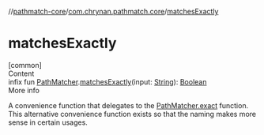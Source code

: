 //[pathmatch-core](../../index.md)/[com.chrynan.pathmatch.core](index.md)/[matchesExactly](matches-exactly.md)



# matchesExactly  
[common]  
Content  
infix fun [PathMatcher](-path-matcher/index.md).[matchesExactly](matches-exactly.md)(input: [String](https://kotlinlang.org/api/latest/jvm/stdlib/kotlin/-string/index.html)): [Boolean](https://kotlinlang.org/api/latest/jvm/stdlib/kotlin/-boolean/index.html)  
More info  


A convenience function that delegates to the [PathMatcher.exact](-path-matcher/exact.md) function. This alternative convenience function exists so that the naming makes more sense in certain usages.

  



